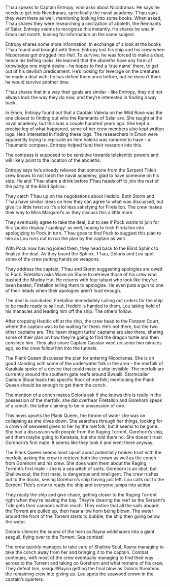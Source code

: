 T’hau speaks to Captain Entropy, who asks about Nicodranas. He says he needs to get into Nicodranas, specifically the naval academy. T’hau says they went there as well, mentioning looking into some books. When asked, T’hau shares they were researching a civilization of aboleth, the Remnants of Salar. Entropy seems to recognize this instantly. He shares he was in Emon last month, looking for information on the same subject.

Entropy shares some more information, in exchange of a look at the books T’hau found and brought with them. Entropy lost his ship and his crew when Nicodranas got dragged into Hell. To survive, he was forced to make a deal, hence his tiefling looks. He learned that the aboleths have any form of knowledge one might desire - he hopes to find a ‘true name’ there, to get out of his devilish predicament. He’s looking for leverage on the creatures he made a deal with; he has defied them once before, but he doesn’t think he would survive another time.  

T’hau shares that in a way their goals are similar - like Entropy, they did not always look the way they do now, and they’re interested in finding a way back. 

In Emon, Entropy found out that a Captain Valeria on the Wild Rose was the one closest to finding out who the Remnants of Salar are. She taught at the naval academy, but this was a couple hundred years ago. She kept a precise log of what happened, some of her crew members also kept written logs. He’s interested in finding these logs. The researchers in Emon were apparently trying to replicate an item Valeria was rumored to have - a Thaumatic compass. Entropy helped fund their research into this. 

The compass is supposed to be sensitive towards telekenitic powers and will likely point to the location of the aboleths. 

Entropy says he’s already relieved that someone from the Serpent Tide’s crew knows to not torch the naval academy, glad to have someone on his side. He and T’hau share a drink before T’hau heads off to join the rest of the party at the Blind Sphinx. 

They catch T’hau up on the negotiations about Heddic. Both Storm and T’hau have similar ideas on how they can agree to what was discussed, but give it a little twist so it’s a lot less satisfying for Firetallon. The crew makes their way to Miss Margaret’s as they discuss this a little more.

They eventually agree to take the deal, but to see if Pock wants to join for this ‘public display / apology’ as well, hoping to trick Firetallon into apologizing to Pock in turn. T’hau goes to find Pock to suggest this plan to him as Lou runs out to run the plan by the captain as well. 

With Pock now having joined them, they head back to the Blind Sphinx to finalize the deal. As they board the Sphinx, T’hau, Doloris and Lou spot some of the crew putting hands on weapons. 

They address the captain, T’hau and Storm suggesting apologies are owed to Pock. Firetallon asks Wave on Shore to retrieve those of his crew who trashed the Muddy Hut. He returns with four tabaxi who look like they’ve been beaten, Firetallon telling them to apologize. He even puts a gun to one of their heads when their apologies aren’t loud enough. 

The deal is concluded, Firetallon immediately calling out orders for the ship to be made ready to sail out. Heddic is handed to them, Lou taking hold of his manacles and leading him off the ship. The others follow. 

After dropping Heddic off at the ship, the crew head to the Flotsam Court, where the captain was to be waiting for them. He’s not there, but the two other captains are. The ‘team dragon turtle’ captains are also there, sharing some of their plan on how they’re going to find the dragon turtle and then convince him. They also share Captain Cassian went on some two minutes ago, so the crew follow him into the tunnels.

The Plank Queen discusses the plan for entering Nicodranas. She is on good standing with some of the underwater folk in the area - the merfolk of Karakala spoke of a device that could make a ship invisible. The merfolk are currently around the southern gate reefs around Bwualli. Stormcaller Caelum Shoal leads this specific flock of merfolk; mentioning the Plank Queen should be enough to get them the conch. 

The mention of a conch makes Doloris ask if she knows this is really in the possession of the merfolk; she did overhear Firetallon and Gorehorn speak of a conch, the latter claiming to be in possession of one. 

This news upsets the Plank Queen, the throne of water she was on collapsing as she dives down. She searches through her things, looking for a crown of seaweed given to her by the merfolk, but it seems to be gone. She had a discussion with people from the Raging Torrent, Gorehorn’s ship, and them maybe going to Karakala, but she told them no. She doesn’t trust Gorehorn’s first mate. It seems like they took it and went there anyway. 

The Plank Queen seems most upset about potentially broken trust with the merfolk, asking the crew to retrieve both the crown as well as the conch from Gorehorn and his crew. She does warn them about the Raging Torrent’s first mate - she is a sea witch of sorts. Gorehorn is an idiot, but Shallowsoul, the first mate, is dangerous and intelligent. 
The crew rushes out to the docks, seeing Gorehorn’s ship having just left. Lou calls out to the Serpent Tide’s crew to ready the ship and everyone jumps into action.

They ready the ship and give chase, getting closer to the Raging Torrent right when they’re leaving the bay. They’re clearing the reef as the Serpent’s Tide gets their cannons within reach. They notice that all the sails aboard the Torrent are pulled up, then hear a low horn being blown. The water around the front of the Torrent starts to bubble, the ship then going below the water.

Doloris silences the sound of the horn as Rayna wildshapes into a giant seagull, flying over to the Torrent. 
Sea combat!

The crew quickly manages to take care of Shallow Soul, Rayna managing to take the conch away from her and bringing it to the captain. Combat continues, with most of the crew eventually managing to find their way across to the Torrent and taking on Gorehorn and what remains of his crew. They defeat him, seagull!Rayna getting the final blow as Doloris threatens the remaining crew into giving up. Lou spots the seawood crown in the captain’s quarters.
